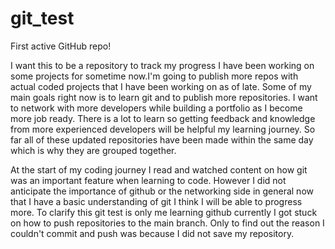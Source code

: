 # git_test
First active GitHub repo!

I want this to be a repository to track my progress I have been working on some projects for sometime now.I'm going to publish more repos with actual coded projects that I have been working on as of late.
Some of my main goals right now is to learn git and to publish more repositories. I want to network with more developers while building a portfolio as I become more job ready. There is a lot to learn so getting feedback and knowledge from more experienced developers will be helpful my learning journey. So far all of these updated repositories have been made within the same day which is why they are grouped together.

At the start of my coding journey I read and watched content on how git was an important feature
when learning to code. However I did not anticipate the importance of github or
the networking side in general now that I have a basic understanding of git I think I will be able to
progress more. To clarify this git test is only me learning github currently I got stuck on how 
to push repositories to the main branch. Only to find out the reason I couldn't commit and push was
because I did not save my repository.